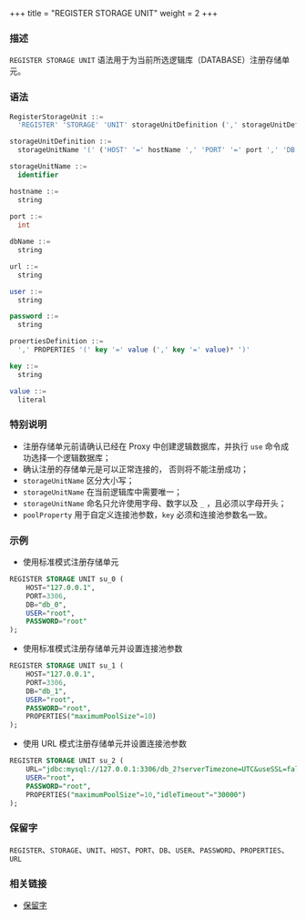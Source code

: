 +++
title = "REGISTER STORAGE UNIT"
weight = 2
+++

### 描述

`REGISTER STORAGE UNIT` 语法用于为当前所选逻辑库（DATABASE）注册存储单元。

### 语法

```sql
RegisterStorageUnit ::=
  'REGISTER' 'STORAGE' 'UNIT' storageUnitDefinition (',' storageUnitDefinition)*

storageUnitDefinition ::=
  storageUnitName '(' ('HOST' '=' hostName ',' 'PORT' '=' port ',' 'DB' '=' dbName | 'URL' '=' url) ',' 'USER' '=' user (',' 'PASSWORD' '=' password)? (proertiesDefinition)?')'

storageUnitName ::=
  identifier

hostname ::=
  string
    
port ::=
  int

dbName ::=
  string

url ::=
  string

user ::=
  string

password ::=
  string

proertiesDefinition ::=
  ',' PROPERTIES '(' key '=' value (',' key '=' value)* ')'

key ::=
  string

value ::=
  literal
```

### 特别说明

- 注册存储单元前请确认已经在 Proxy 中创建逻辑数据库，并执行 `use` 命令成功选择一个逻辑数据库；
- 确认注册的存储单元是可以正常连接的， 否则将不能注册成功；
- `storageUnitName` 区分大小写；
- `storageUnitName` 在当前逻辑库中需要唯一；
- `storageUnitName` 命名只允许使用字母、数字以及 `_` ，且必须以字母开头；
- `poolProperty` 用于自定义连接池参数，`key` 必须和连接池参数名一致。

### 示例

- 使用标准模式注册存储单元

```sql
REGISTER STORAGE UNIT su_0 (
    HOST="127.0.0.1",
    PORT=3306,
    DB="db_0",
    USER="root",
    PASSWORD="root"
);
```

- 使用标准模式注册存储单元并设置连接池参数

```sql
REGISTER STORAGE UNIT su_1 (
    HOST="127.0.0.1",
    PORT=3306,
    DB="db_1",
    USER="root",
    PASSWORD="root",
    PROPERTIES("maximumPoolSize"=10)
);
```

- 使用 URL 模式注册存储单元并设置连接池参数

```sql
REGISTER STORAGE UNIT su_2 (
    URL="jdbc:mysql://127.0.0.1:3306/db_2?serverTimezone=UTC&useSSL=false",
    USER="root",
    PASSWORD="root",
    PROPERTIES("maximumPoolSize"=10,"idleTimeout"="30000")
);
```

### 保留字

`REGISTER`、`STORAGE`、`UNIT`、`HOST`、`PORT`、`DB`、`USER`、`PASSWORD`、`PROPERTIES`、`URL`

### 相关链接

- [保留字](/cn/reference/distsql/syntax/reserved-word/)